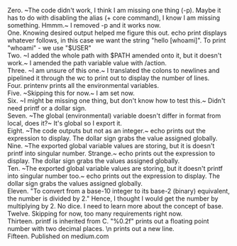 Zero. ~The code didn't work, I think I am missing one thing (-p). Maybe it has to do with disabling the alias (+ core command), I know I am missing something. Hmmm.~ I removed -p and it works now. <br>
One. Knowing desired output helped me figure this out. echo print displays whatever follows, in this case we want the string "hello [whoami]". To print "whoami" - we use "$USER"<br>
Two. ~I added the whole path with $PATH amended onto it, but it doesn't work.~ I amended the path variable value with /action.<br>
Three. ~I am unsure of this one.~ I translated the colons to newlines and pipelined it through the wc to print out to display the number of lines.<br>
Four. printenv prints all the environmental variables.<br>
Five. ~Skipping this for now.~ I am set now.<br>
Six. ~I might be missing one thing, but don't know how to test this.~ Didn't need printf or a dollar sign.<br>
Seven. ~The global (environmental) variable doesn't differ in format from local, does it?~ It's global so I export it.<br>
Eight. ~The code outputs but not as an integer.~ echo prints out the expression to display. The dollar sign grabs the value assigned globally.<br>
Nine. ~The exported global variable values are storing, but it is doesn't printf into singular number. Strange.~ echo prints out the expression to display. The dollar sign grabs the values assigned globally.<br> 
Ten. ~The exported global variable values are storing, but it doesn't printf into singular number too.~ echo prints out the expression to display. The dollar sign grabs the values assigned globally.<br>
Eleven. "To convert from a base-10 integer to its base-2 (binary) equivalent, the number is divided by 2." Hence, I thought I would get the number by multiplying by 2. No dice. I need to learn more about the concept of base.<br>
Twelve. Skipping for now, too many requirements right now.<br>
Thirteen. printf is inherited from C. "%0.2f" prints out a floating point number with two decimal places. \n prints out a new line.<br>
Fifteen. Published on medium.com<br> 
